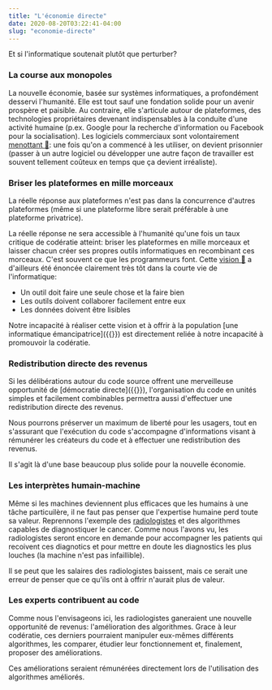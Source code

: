 ```yaml
---
title: "L'économie directe"
date: 2020-08-20T03:22:41-04:00
slug: "economie-directe"
---
```


Et si l'informatique soutenait plutôt que perturber?
<!--more-->

### La course aux monopoles

La nouvelle économie, basée sur systèmes informatiques, a profondément desservi
l'humanité.  Elle est tout sauf une fondation solide pour un avenir prospère et
paisible.  Au contraire, elle s'articule autour de plateformes, des
technologies propriétaires devenant indispensables à la conduite d'une activité
humaine (p.ex. Google pour la recherche d'information ou Facebook pour la
socialisation).  Les logiciels commerciaux sont volontairement <a
href="https://ici.radio-canada.ca/nouvelle/1101238/montreal-logiciel-materiel-libre-francois-croteau"
target="_blank">menottant 🔗</a>: une fois qu'on a commencé à les utiliser, on
devient prisonnier (passer à un autre logiciel ou développer une autre façon de
travailler est souvent tellement coûteux en temps que ça devient irréaliste).

### Briser les plateformes en mille morceaux

La réelle réponse aux plateformes n'est pas dans la concurrence d'autres plateformes (même si une plateforme libre serait préférable à une plateforme privatrice).

La réelle réponse ne sera accessible à l'humanité qu'une fois un taux critique de codératie atteint: briser les plateformes en mille morceaux et
laisser chacun créer ses propres outils informatiques en recombinant ces morceaux. C'est souvent ce que les programmeurs font. 
Cette <a href="https://fr.wikipedia.org/wiki/Philosophie_d%27Unix" target="_blank">vision 🔗</a> a d'ailleurs été énoncée clairement très tôt dans la courte vie de l'informatique:

* Un outil doit faire une seule chose et la faire bien
* Les outils doivent collaborer facilement entre eux
* Les données doivent être lisibles

Notre incapacité à réaliser cette vision et à offrir à la population [une
informatique émancipatrice]({{<ref we-need-code>}}) est directement reliée à
notre incapacité à promouvoir la codératie.

### Redistribution directe des revenus

Si les délibérations autour du code source offrent une merveilleuse opportunité
de [démocratie directe]({{<ref rebuild-democracy>}}), l'organisation du code
en unités simples et facilement combinables permettra aussi
d'effectuer une redistribution directe des revenus.

Nous pourrons préserver un maximum de liberté pour les usagers, tout en
s'assurant que l'exécution du code s'accompagne d'informations visant à
rémunérer les créateurs du code et à effectuer une redistribution
des revenus.

Il s'agit là d'une base beaucoup plus solide pour la nouvelle économie.

### Les interprètes humain-machine

Même si les machines deviennent plus efficaces que les humains à une tâche
particuilère, il ne faut pas penser que l'expertise humaine perd toute sa
valeur.  Reprennons l'exemple des
[radiologistes](/publications/comprendre-le-monde#radiologie) et des
algorithmes capables de diagnostiquer le cancer. Comme nous l'avons vu, 
les radiologistes seront encore en demande pour accompagner les patients qui
recoivent ces diagnotics et pour mettre en doute les diagnostics les plus
louches (la machine n'est pas infaillible).

Il se peut que les salaires des radiologistes baissent, mais ce serait une
erreur de penser que ce qu'ils ont à offrir n'aurait plus de valeur.

### Les experts contribuent au code

Comme nous l'envisageons ici, les radiologistes ganeraient une nouvelle opportunité
de revenus: l'amélioration des algorithmes.  Grace à leur codératie, ces
derniers pourraient manipuler eux-mêmes différents algorithmes, les comparer,
étudier leur fonctionnement et, finalement, proposer des améliorations.

Ces améliorations seraient rémunérées directement lors de l'utilisation
des algorithmes améliorés.










